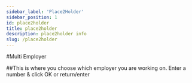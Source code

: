 ```yaml
---
sidebar_label: 'Place2Holder'
sidebar_position: 1
id: place2holder
title: place2holder
description: place2holder info
slug: /place2holder
---
```


#Multi Employer

##This is where you choose which employer you are working on.
Enter a number & click OK or return/enter
